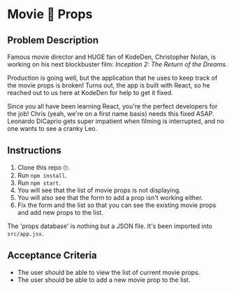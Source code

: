 # Movie 🎥 Props

## Problem Description

Famous movie director and HUGE fan of KodeDen, Christopher Nolan, is working on his next blockbuster film: _Inception 2: The Return of the Dreams_.

Production is going well, but the application that he uses to keep track of the movie props is broken! Turns out, the app is built with React, so he reached out to us here at KodeDen for help to get it fixed.

Since you all have been learning React, you're the perfect developers for the job! Chris (yeah, we're on a first name basis) needs this fixed ASAP. Leonardo DiCaprio gets super impatient when filming is interrupted, and no one wants to see a cranky Leo.

## Instructions

1. Clone this repo 🙄.
2. Run `npm install`.
3. Run `npm start`.
4. You will see that the list of movie props is not displaying.
5. You will also see that the form to add a prop isn't working either.
6. Fix the form and the list so that you can see the existing movie props and add new props to the list.

The 'props database' is nothing but a JSON file. It's been imported into `src/app.jsx`.

## Acceptance Criteria

- The user should be able to view the list of current movie props.
- The user should be able to add a new movie prop to the list.
